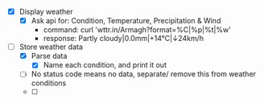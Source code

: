 - [X] Display weather
    - [X] Ask api for: Condition, Temperature, Precipitation & Wind
        - command: curl 'wttr.in/Armagh?format=%C|%p|%t|%w'
        - response: Partly cloudy|0.0mm|+14°C|↓24km/h


- [ ] Store weather data
    - [X] Parse data
        - [X] Name each condition, and print it out
    - [ ] No status code means no data, separate/ remove this from weather conditions
    - [ ]